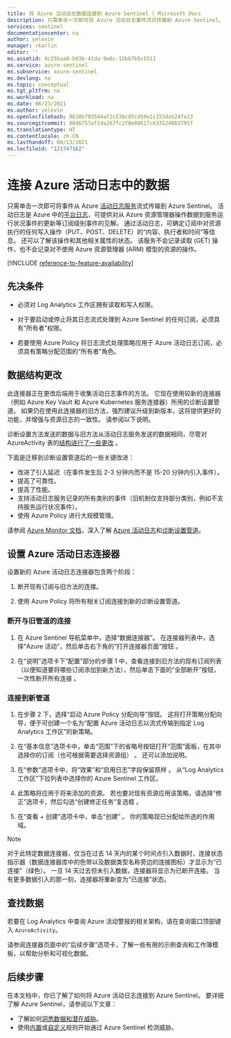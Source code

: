 ```yaml
---
title: 将 Azure 活动日志数据连接到 Azure Sentinel | Microsoft Docs
description: 只需单击一次即可将 Azure 活动日志事件流式传输到 Azure Sentinel。 活动日志服务会记录并显示 Azure 中的订阅级别事件。
services: sentinel
documentationcenter: na
author: yelevin
manager: rkarlin
editor: ''
ms.assetid: 8c25baa8-b93b-41da-9e6c-15bb7b5c5511
ms.service: azure-sentinel
ms.subservice: azure-sentinel
ms.devlang: na
ms.topic: conceptual
ms.tgt_pltfrm: na
ms.workload: na
ms.date: 06/23/2021
ms.author: yelevin
ms.openlocfilehash: 9638b7935d4af2c53bcd5cd59e1c155da524fa13
ms.sourcegitcommit: 0046757af1da267fc2f0e88617c633524883795f
ms.translationtype: HT
ms.contentlocale: zh-CN
ms.lasthandoff: 08/13/2021
ms.locfileid: "121747162"
---
```

# <a name="connect-data-from-azure-activity-log"></a>连接 Azure 活动日志中的数据

只需单击一次即可将事件从 Azure [活动日志服务](../azure-monitor/essentials/activity-log.md)流式传输到 Azure Sentinel。 活动日志是 Azure 中的[平台日志](../azure-monitor/essentials/platform-logs-overview.md)，可提供对从 Azure 资源管理器操作数据到服务运行状况事件的更新等订阅级别事件的见解。 通过活动日志，可确定订阅中对资源执行的任何写入操作（PUT、POST、DELETE）的“内容、执行者和时间”等信息。 还可以了解该操作和其他相关属性的状态。 该服务不会记录读取 (GET) 操作，也不会记录对不使用 Azure 资源管理器 (ARM) 模型的资源的操作。

[!INCLUDE [reference-to-feature-availability](includes/reference-to-feature-availability.md)]

## <a name="prerequisites"></a>先决条件

- 必须对 Log Analytics 工作区拥有读取和写入权限。

- 对于要启动或停止将其日志流式处理到 Azure Sentinel 的任何订阅，必须具有“所有者”权限。

- 若要使用 Azure Policy 将日志流式处理策略应用于 Azure 活动日志订阅，必须具有策略分配范围的“所有者”角色。

## <a name="data-structure-changes"></a>数据结构更改

此连接器正在更改后端用于收集活动日志事件的方法。 它现在使用较新的连接器（例如 Azure Key Vault 和 Azure Kubernetes 服务连接器）所用的诊断设置管道。 如果仍在使用此连接器的旧方法，强烈建议升级到新版本，这将提供更好的功能，并增强与资源日志的一致性。 请参阅以下说明。

诊断设置方法发送的数据与旧方法从活动日志服务发送的数据相同，尽管对 AzureActivity 表的[结构进行了一些更改](../azure-monitor/essentials/activity-log.md#data-structure-changes) 。

下面是迁移到诊断设置管道后的一些关键改进：
- 改进了引入延迟（在事件发生后 2-3 分钟内而不是 15-20 分钟内引入事件）。
- 提高了可靠性。
- 提高了性能。
- 支持活动日志服务记录的所有类别的事件（旧机制仅支持部分类别，例如不支持服务运行状况事件）。
- 使用 Azure Policy 进行大规模管理。

请参阅 [Azure Monitor 文档](../azure-monitor/logs/data-platform-logs.md)，深入了解 [Azure 活动日志](../azure-monitor/essentials/activity-log.md)和[诊断设置管道](../azure-monitor/essentials/diagnostic-settings.md)。

## <a name="set-up-the-azure-activity-log-connector"></a>设置 Azure 活动日志连接器

设置新的 Azure 活动日志连接器包含两个阶段：
1. 断开现有订阅与旧方法的连接。

1. 使用 Azure Policy 将所有相关订阅连接到新的诊断设置管道。

### <a name="disconnect-from-old-pipeline"></a>断开与旧管道的连接

1. 在 Azure Sentinel 导航菜单中，选择“数据连接器”。 在连接器列表中，选择“Azure 活动”，然后单击右下角的“打开连接器页面”按钮 。

1. 在“说明”选项卡下“配置”部分的步骤 1 中，查看连接到旧方法的现有订阅列表（以便知道要将哪些订阅添加到新方法），然后单击下面的“全部断开”按钮，一次性断开所有连接  。

### <a name="connect-to-new-pipeline"></a>连接到新管道

1. 在步骤 2 下，选择“启动 Azure Policy 分配向导”按钮。 这将打开策略分配向导，便于可创建一个名为“配置 Azure 活动日志以流式传输到指定 Log Analytics 工作区”的新策略。

1. 在“基本信息”选项卡中，单击“范围”下的省略号按钮打开“范围”面板，在其中选择你的订阅（也可根据需要选择资源组）  。 还可以添加说明。

1. 在“参数”选项卡中，将“效果”和“启用日志”字段保留原样  。 从“Log Analytics 工作区”下拉列表中选择你的 Azure Sentinel 工作区。

1. 此策略将应用于将来添加的资源。 若也要对现有资源应用该策略，请选择“修正”选项卡，然后勾选“创建修正任务”复选框 。

1. 在“查看 + 创建”选项卡中，单击“创建”   。 你的策略现已分配给所选的作用域。

> [!NOTE]
>
> 对于此特定数据连接器，仅当在过去 14 天内的某个时间点引入数据时，连接状态指示器（数据连接器库中的色带以及数据类型名称旁边的连接图标）才显示为“已连接”（绿色）。 一旦 14 天过去但未引入数据，连接器将显示为已断开连接。 当有更多数据引入的那一刻，连接器将重新变为“已连接”状态。

## <a name="find-your-data"></a>查找数据

若要在 Log Analytics 中查询 Azure 活动警报的相关架构，请在查询窗口顶部键入 `AzureActivity`。

请参阅连接器页面中的“后续步骤”选项卡，了解一些有用的示例查询和工作簿模板，以帮助分析和可视化数据。

## <a name="next-steps"></a>后续步骤
在本文档中，你已了解了如何将 Azure 活动日志连接到 Azure Sentinel。 要详细了解 Azure Sentinel，请参阅以下文章：
- 了解如何[洞悉数据和潜在威胁](get-visibility.md)。
- 使用[内置](detect-threats-built-in.md)或[自定义](detect-threats-custom.md)规则开始通过 Azure Sentinel 检测威胁。
